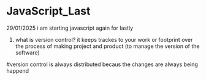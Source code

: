 # JavaScript_Last
29/01/2025
i am starting javascript again for lastly
1. what is version control?
it keeps trackes to your work or footprint over the process of making project and product
(to manage the version of the software)

#version control is always distributed becaus the changes are always being happend